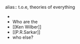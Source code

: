alias:: t.o.e, theories of everything

-
- Who are the
- [[Ken Wilber]]
- [[P.R.Sarkar]]
- who else?